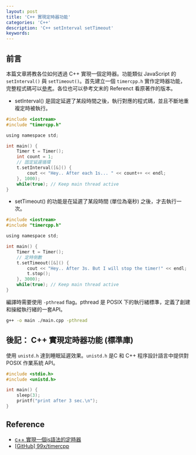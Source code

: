 ```yaml
---
layout: post
title: 'C++ 實現定時器功能'
categories: 'C++'
description: 'C++ setInterval setTimeout'
keywords: 
---
```


## 前言
本篇文章將教各位如何透過 C++ 實現一個定時器。功能類似 JavaScript 的 `setInterval()` 與 `setTimeout()`。首先建立一個 `timercpp.h` 實作定時器功能，完整程式碼可以[參考](https://github.com/1010code/timer-cpp/blob/main/timercpp.h)。各位也可以參考文末的 Referenct 看原著作的版本。

- setInterval() 是固定延遲了某段時間之後，執行對應的程式碼，並且不斷地重複定時被執行。

```c
#include <iostream>
#include "timercpp.h"

using namespace std;

int main() {
    Timer t = Timer();
    int count = 1;
    // 固定延遲循環
    t.setInterval([&]() {
        cout << "Hey.. After each 1s... " << count++ << endl;
    }, 1000);
    while(true); // Keep main thread active  
}
```

- setTimeout() 的功能是在延遲了某段時間 (單位為毫秒) 之後，才去執行一次。

```c
#include <iostream>
#include "timercpp.h"

using namespace std;

int main() {
    Timer t = Timer();
    // 定時倒數
    t.setTimeout([&]() {
        cout << "Hey.. After 3s. But I will stop the timer!" << endl;
        t.stop();
    }, 3000);
    while(true); // Keep main thread active  
}
```


編譯時需要使用 `-pthread` flag。pthread 是 POSIX 下的執行緒標準，定義了創建和操縱執行緒的一套API。

```sh
g++ -o main ./main.cpp -pthread 
```

## 後記： C++ 實現定時器功能 (標準庫)
使用 `unistd.h` 達到睡眠延遲效果。`unistd.h` 是C 和 C++ 程序設計語言中提供對 POSIX 作業系統 API。 

```c
#include <stdio.h>
#include <unistd.h>

int main() {
    sleep(3);
    printf("print after 3 sec.\n");
}
```

## Reference
- [c++ 實現一個js語法的定時器](https://www.jianshu.com/p/d0bf314f4f3b)
- [[GitHub] 99x/timercpp](https://github.com/99x/timercpp)